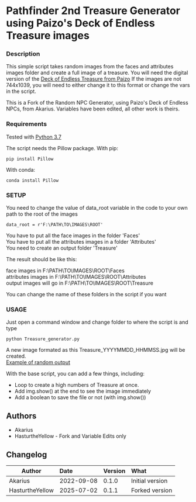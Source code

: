 
# Pathfinder 2nd Treasure Generator using Paizo's Deck of Endless Treasure images

### Description
This simple script takes random images from the faces and attributes images folder and create a full image of a treasure.
You will need the digital version of the [Deck of Endless Treasure from Paizo](https://paizo.com/products/btq0bszz?Pathfinder-Deck-of-Endless-Treasure)
If the images are not 744x1039, you will need to either change it to this format or change the vars in the script.

This is a Fork of the Random NPC Generator, using Paizo's Deck of Endless NPCs, from Akarius. Variables have been edited, all other work is theirs.


### Requirements
Tested with [Python 3.7](https://www.python.org/downloads/)

The script needs the Pillow package.
With pip:
```
pip install Pillow
```
With conda:
```
conda install Pillow
```

### SETUP

You need to change the value of data_root variable in the code to your own path to the root of the images
```
data_root = r'F:\PATH\TO\IMAGES\ROOT'
```

You have to put all the face images in the folder 'Faces'  
You have to put all the attributes images in a folder 'Attributes'  
You need to create an output folder 'Treasure'  

The result should be like this:

face images in F:\PATH\TO\IMAGES\ROOT\Faces  
attributes images in F:\PATH\TO\IMAGES\ROOT\Attributes  
output images will go in F:\PATH\TO\IMAGES\ROOT\Treasure  

You can change the name of these folders in the script if you want

### USAGE
Just open a command window and change folder to where the script is and type
```
python Treasure_generator.py
```

A new image formated as this Treasure_YYYYMMDD_HHMMSS.jpg will be created.  
[Example of random output](https://imgur.com/a/PVu2evE)

With the base script, you can add a few things, including:
* Loop to create a high numbers of Treasure at once.
* Add img.show() at the end to see the image immediately
* Add a boolean to save the file or not (with img.show())

## Authors
* Akarius
* HasturtheYellow - Fork and Variable Edits only

## Changelog 
| Author         | Date          | Version | What                                       |
| -------------  |:------------- |:--------|:-------------------------------------------|
| Akarius        | 2022-09-08    |  0.1.0  | Initial version                            |
| HasturtheYellow| 2025-07-02    |  0.1.1  | Forked version                             |

